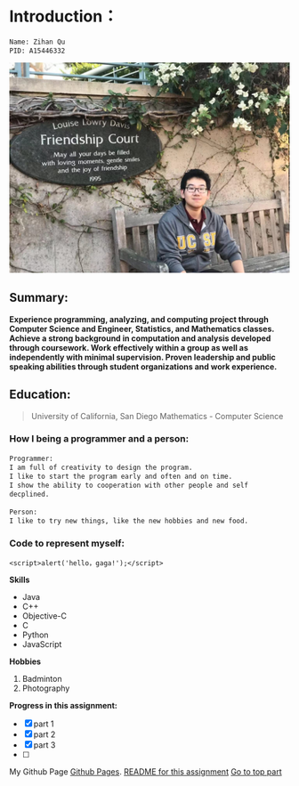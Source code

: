 # Introduction：
```
Name: Zihan Qu
PID: A15446332
```

![This is a image](https://github.com/QzhStarkInternational/Lab1-Assignment/blob/main/IMG_1241.JPG)
## Summary:
**Experience programming, analyzing, and computing project through Computer Science and Engineer, Statistics, and Mathematics classes. 
Achieve a strong background in computation and analysis developed through coursework. Work effectively within a group as well as independently with minimal supervision. 
Proven leadership and public speaking abilities through student organizations and work experience.**

## Education:
> University of California, San Diego
> Mathematics - Computer Science

### How I being a programmer and a person:

```
Programmer:
I am full of creativity to design the program.
I like to start the program early and often and on time.
I show the ability to cooperation with other people and self decplined. 

Person:
I like to try new things, like the new hobbies and new food. 

```
### Code to represent myself:
```
<script>alert('hello，gaga!');</script>
```

**Skills**
- Java
- C++
- Objective-C
- C
- Python
- JavaScript

**Hobbies**
1. Badminton
2. Photography

**Progress in this assignment:**
- [x] part 1
- [x] part 2
- [x] part 3
- [ ] 
My Github Page [Github Pages](https://github.com/QzhStarkInternational).
[README for this assignment](README.md)
[Go to top part](#Introduction)

